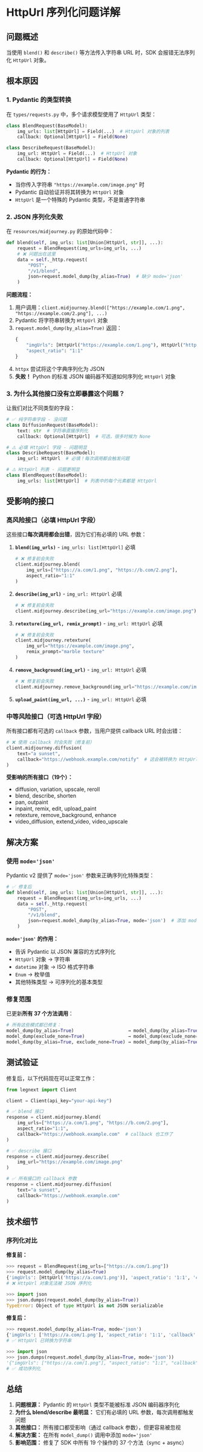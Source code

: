 # HttpUrl 序列化问题详解

## 问题概述

当使用 `blend()` 和 `describe()` 等方法传入字符串 URL 时，SDK 会报错无法序列化 `HttpUrl` 对象。

## 根本原因

### 1. Pydantic 的类型转换

在 `types/requests.py` 中，多个请求模型使用了 `HttpUrl` 类型：

```python
class BlendRequest(BaseModel):
    img_urls: list[HttpUrl] = Field(...)  # HttpUrl 对象的列表
    callback: Optional[HttpUrl] = Field(None)

class DescribeRequest(BaseModel):
    img_url: HttpUrl = Field(...)  # HttpUrl 对象
    callback: Optional[HttpUrl] = Field(None)
```

**Pydantic 的行为：**
- 当你传入字符串 `"https://example.com/image.png"` 时
- Pydantic 自动验证并将其转换为 `HttpUrl` 对象
- `HttpUrl` 是一个特殊的 Pydantic 类型，不是普通字符串

### 2. JSON 序列化失败

在 `resources/midjourney.py` 的原始代码中：

```python
def blend(self, img_urls: list[Union[HttpUrl, str]], ...):
    request = BlendRequest(img_urls=img_urls, ...)
    # ❌ 问题出在这里
    data = self._http.request(
        "POST",
        "/v1/blend",
        json=request.model_dump(by_alias=True)  # 缺少 mode='json'
    )
```

**问题流程：**
1. 用户调用：`client.midjourney.blend(["https://example.com/1.png", "https://example.com/2.png"], ...)`
2. Pydantic 将字符串转换为 `HttpUrl` 对象
3. `request.model_dump(by_alias=True)` 返回：
   ```python
   {
       "imgUrls": [HttpUrl("https://example.com/1.png"), HttpUrl("https://example.com/2.png")],
       "aspect_ratio": "1:1"
   }
   ```
4. `httpx` 尝试将这个字典序列化为 JSON
5. **失败！** Python 的标准 JSON 编码器不知道如何序列化 `HttpUrl` 对象

### 3. 为什么其他接口没有立即暴露这个问题？

让我们对比不同类型的字段：

```python
# ✅ 纯字符串字段 - 没问题
class DiffusionRequest(BaseModel):
    text: str  # 字符串直接序列化
    callback: Optional[HttpUrl]  # 可选，很多时候为 None

# ⚠️ 必填 HttpUrl 字段 - 问题明显
class DescribeRequest(BaseModel):
    img_url: HttpUrl  # 必填！每次调用都会触发问题

# ⚠️ HttpUrl 列表 - 问题更明显
class BlendRequest(BaseModel):
    img_urls: list[HttpUrl]  # 列表中的每个元素都是 HttpUrl
```

## 受影响的接口

### 高风险接口（必填 HttpUrl 字段）

这些接口**每次调用都会出错**，因为它们有必填的 URL 参数：

1. **`blend(img_urls)`** - `img_urls: list[HttpUrl]` 必填
   ```python
   # ❌ 修复前会失败
   client.midjourney.blend(
       img_urls=["https://a.com/1.png", "https://b.com/2.png"],
       aspect_ratio="1:1"
   )
   ```

2. **`describe(img_url)`** - `img_url: HttpUrl` 必填
   ```python
   # ❌ 修复前会失败
   client.midjourney.describe(img_url="https://example.com/image.png")
   ```

3. **`retexture(img_url, remix_prompt)`** - `img_url: HttpUrl` 必填
   ```python
   # ❌ 修复前会失败
   client.midjourney.retexture(
       img_url="https://example.com/image.png",
       remix_prompt="marble texture"
   )
   ```

4. **`remove_background(img_url)`** - `img_url: HttpUrl` 必填
   ```python
   # ❌ 修复前会失败
   client.midjourney.remove_background(img_url="https://example.com/image.png")
   ```

5. **`upload_paint(img_url, ...)`** - `img_url: HttpUrl` 必填

### 中等风险接口（可选 HttpUrl 字段）

所有接口都有可选的 `callback` 参数，当用户提供 callback URL 时会出错：

```python
# ❌ 使用 callback 时会失败（修复前）
client.midjourney.diffusion(
    text="a sunset",
    callback="https://webhook.example.com/notify"  # 这会被转换为 HttpUrl
)
```

**受影响的所有接口（19个）：**
- diffusion, variation, upscale, reroll
- blend, describe, shorten
- pan, outpaint
- inpaint, remix, edit, upload_paint
- retexture, remove_background, enhance
- video_diffusion, extend_video, video_upscale

## 解决方案

### 使用 `mode='json'`

Pydantic v2 提供了 `mode='json'` 参数来正确序列化特殊类型：

```python
# ✅ 修复后
def blend(self, img_urls: list[Union[HttpUrl, str]], ...):
    request = BlendRequest(img_urls=img_urls, ...)
    data = self._http.request(
        "POST",
        "/v1/blend",
        json=request.model_dump(by_alias=True, mode='json')  # 添加 mode='json'
    )
```

**`mode='json'` 的作用：**
- 告诉 Pydantic 以 JSON 兼容的方式序列化
- `HttpUrl` 对象 → 字符串
- `datetime` 对象 → ISO 格式字符串
- `Enum` → 枚举值
- 其他特殊类型 → 可序列化的基本类型

### 修复范围

已更新**所有 37 个方法调用**：

```python
# 所有这些模式都已修复：
model_dump(by_alias=True)                    → model_dump(by_alias=True, mode='json')
model_dump(exclude_none=True)                → model_dump(exclude_none=True, mode='json')
model_dump(by_alias=True, exclude_none=True) → model_dump(by_alias=True, exclude_none=True, mode='json')
```

## 测试验证

修复后，以下代码现在可以正常工作：

```python
from legnext import Client

client = Client(api_key="your-api-key")

# ✅ blend 接口
response = client.midjourney.blend(
    img_urls=["https://a.com/1.png", "https://b.com/2.png"],
    aspect_ratio="1:1",
    callback="https://webhook.example.com"  # callback 也工作了
)

# ✅ describe 接口
response = client.midjourney.describe(
    img_url="https://example.com/image.png"
)

# ✅ 所有接口的 callback 参数
response = client.midjourney.diffusion(
    text="a sunset",
    callback="https://webhook.example.com"
)
```

## 技术细节

### 序列化对比

**修复前：**
```python
>>> request = BlendRequest(img_urls=["https://a.com/1.png"])
>>> request.model_dump(by_alias=True)
{'imgUrls': [HttpUrl('https://a.com/1.png')], 'aspect_ratio': '1:1', 'callback': None}
# ❌ HttpUrl 对象无法被 JSON 序列化

>>> import json
>>> json.dumps(request.model_dump(by_alias=True))
TypeError: Object of type HttpUrl is not JSON serializable
```

**修复后：**
```python
>>> request.model_dump(by_alias=True, mode='json')
{'imgUrls': ['https://a.com/1.png'], 'aspect_ratio': '1:1', 'callback': None}
# ✅ HttpUrl 已转换为字符串

>>> import json
>>> json.dumps(request.model_dump(by_alias=True, mode='json'))
'{"imgUrls": ["https://a.com/1.png"], "aspect_ratio": "1:1", "callback": null}'
# ✅ 成功序列化
```

## 总结

1. **问题根源：** Pydantic 的 `HttpUrl` 类型不能被标准 JSON 编码器序列化
2. **为什么 blend/describe 最明显：** 它们有必填的 URL 参数，每次调用都触发问题
3. **其他接口：** 所有接口都受影响（通过 callback 参数），但更容易被忽视
4. **解决方案：** 在所有 `model_dump()` 调用中添加 `mode='json'`
5. **影响范围：** 修复了 SDK 中所有 19 个操作的 37 个方法（sync + async）
